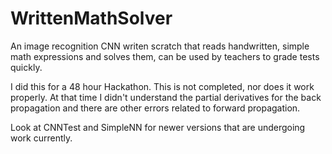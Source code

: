 # WrittenMathSolver
An image recognition CNN writen scratch that reads handwritten, simple math expressions and solves them, can be used by teachers to grade tests quickly.

I did this for a 48 hour Hackathon. This is not completed, nor does it work properly. At that time I didn't understand the partial derivatives for the back propagation and there are other errors related to forward propagation.

Look at CNNTest and SimpleNN for newer versions that are undergoing work currently.

